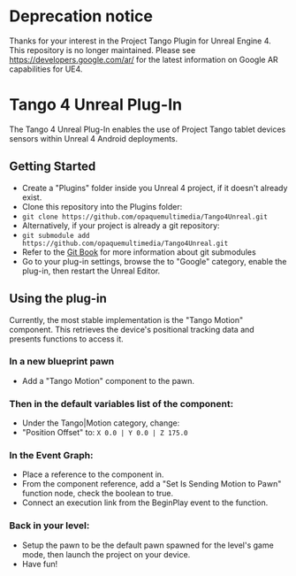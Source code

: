 # Deprecation notice 

Thanks for your interest in the Project Tango Plugin for Unreal Engine 4. This repository is no longer maintained. Please see https://developers.google.com/ar/ for the latest information on Google AR capabilities for UE4.

# Tango 4 Unreal Plug-In

The Tango 4 Unreal Plug-In enables the use of Project Tango tablet devices sensors within Unreal 4
Android deployments.

## Getting Started

* Create a "Plugins" folder inside you Unreal 4 project, if it doesn't already exist.
* Clone this repository into the Plugins folder:
* `git clone https://github.com/opaquemultimedia/Tango4Unreal.git`
* Alternatively, if your project is already a git repository:
* `git submodule add https://github.com/opaquemultimedia/Tango4Unreal.git`
* Refer to the [Git Book](https://git-scm.com/book/en/v2/Git-Tools-Submodules) for more
information about git submodules
* Go to your plug-in settings, browse the to "Google" category, enable the plug-in, then restart
the Unreal Editor.

## Using the plug-in
Currently, the most stable implementation is the "Tango Motion" component. This retrieves
the device's positional tracking data and presents functions to access it.

### In a new blueprint pawn

* Add a "Tango Motion" component to the pawn.

### Then in the default variables list of the component:

* Under the Tango|Motion category, change:
* "Position Offset" to: `X 0.0 | Y 0.0 | Z 175.0`

### In the Event Graph:

* Place a reference to the component in.
* From the component reference, add a "Set Is Sending Motion to Pawn" function node, check the
boolean to true.
* Connect an execution link from the BeginPlay event to the function.

### Back in your level:

* Setup the pawn to be the default pawn spawned for the level's game mode, then launch the project
on your device.
* Have fun!
